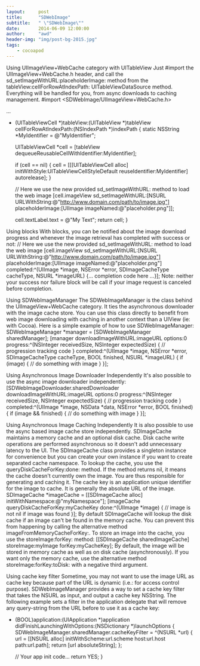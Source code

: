 ```yaml
---
layout:     post
title:      "SDWebImage"
subtitle:   " \"SDWebImage\""
date:       2014-06-09 12:00:00
author:     "awd"
header-img: "img/post-bg-2015.jpg"
tags:
    - cocoapod
---
```

Using UIImageView+WebCache category with UITableView
Just #import the UIImageView+WebCache.h header, and call the sd_setImageWithURL:placeholderImage: method from the tableView:cellForRowAtIndexPath: UITableViewDataSource method. Everything will be handled for you, from async downloads to caching management.
#import <SDWebImage/UIImageView+WebCache.h>

...

- (UITableViewCell *)tableView:(UITableView *)tableView cellForRowAtIndexPath:(NSIndexPath *)indexPath
{
    static NSString *MyIdentifier = @"MyIdentifier";

    UITableViewCell *cell = [tableView dequeueReusableCellWithIdentifier:MyIdentifier];

    if (cell == nil)
    {
        cell = [[[UITableViewCell alloc] initWithStyle:UITableViewCellStyleDefault
                                       reuseIdentifier:MyIdentifier] autorelease];
    }

    // Here we use the new provided sd_setImageWithURL: method to load the web image
    [cell.imageView sd_setImageWithURL:[NSURL URLWithString:@"http://www.domain.com/path/to/image.jpg"]
                      placeholderImage:[UIImage imageNamed:@"placeholder.png"]];

    cell.textLabel.text = @"My Text";
    return cell;
}

Using blocks
With blocks, you can be notified about the image download progress and whenever the image retrieval has completed with success or not:
// Here we use the new provided sd_setImageWithURL: method to load the web image
[cell.imageView sd_setImageWithURL:[NSURL URLWithString:@"http://www.domain.com/path/to/image.jpg"]
                      placeholderImage:[UIImage imageNamed:@"placeholder.png"]
                             completed:^(UIImage *image, NSError *error, SDImageCacheType cacheType, NSURL *imageURL) {... completion code here ...}];
Note: neither your success nor failure block will be call if your image request is canceled before completion.

Using SDWebImageManager
The SDWebImageManager is the class behind the UIImageView+WebCache category. It ties the asynchronous downloader with the image cache store. You can use this class directly to benefit from web image downloading with caching in another context than a UIView (ie: with Cocoa).
Here is a simple example of how to use SDWebImageManager:
SDWebImageManager *manager = [SDWebImageManager sharedManager];
[manager downloadImageWithURL:imageURL
                      options:0
                     progress:^(NSInteger receivedSize, NSInteger expectedSize) {
                         // progression tracking code
                     }
                     completed:^(UIImage *image, NSError *error, SDImageCacheType cacheType, BOOL finished, NSURL *imageURL) {
                         if (image) {
                             // do something with image
                         }
                     }];

Using Asynchronous Image Downloader Independently
It's also possible to use the async image downloader independently:
[SDWebImageDownloader.sharedDownloader downloadImageWithURL:imageURL
                                                    options:0
                                                   progress:^(NSInteger receivedSize, NSInteger expectedSize)
                                                   {
                                                       // progression tracking code
                                                   }
                                                   completed:^(UIImage *image, NSData *data, NSError *error, BOOL finished)
                                                   {
                                                       if (image && finished)
                                                       {
                                                           // do something with image
                                                       }
                                                   }];

Using Asynchronous Image Caching Independently
It is also possible to use the async based image cache store independently. SDImageCache maintains a memory cache and an optional disk cache. Disk cache write operations are performed asynchronous so it doesn't add unnecessary latency to the UI.
The SDImageCache class provides a singleton instance for convenience but you can create your own instance if you want to create separated cache namespace.
To lookup the cache, you use the queryDiskCacheForKey:done: method. If the method returns nil, it means the cache doesn't currently own the image. You are thus responsible for generating and caching it. The cache key is an application unique identifier for the image to cache. It is generally the absolute URL of the image.
SDImageCache *imageCache = [[SDImageCache alloc] initWithNamespace:@"myNamespace"];
[imageCache queryDiskCacheForKey:myCacheKey done:^(UIImage *image)
{
    // image is not nil if image was found
}];
By default SDImageCache will lookup the disk cache if an image can't be found in the memory cache. You can prevent this from happening by calling the alternative method imageFromMemoryCacheForKey:.
To store an image into the cache, you use the storeImage:forKey: method:
[[SDImageCache sharedImageCache] storeImage:myImage forKey:myCacheKey];
By default, the image will be stored in memory cache as well as on disk cache (asynchronously). If you want only the memory cache, use the alternative method storeImage:forKey:toDisk: with a negative third argument.

Using cache key filter
Sometime, you may not want to use the image URL as cache key because part of the URL is dynamic (i.e.: for access control purpose). SDWebImageManager provides a way to set a cache key filter that takes the NSURL as input, and output a cache key NSString.
The following example sets a filter in the application delegate that will remove any query-string from the URL before to use it as a cache key:
- (BOOL)application:(UIApplication *)application didFinishLaunchingWithOptions:(NSDictionary *)launchOptions
{
    SDWebImageManager.sharedManager.cacheKeyFilter = ^(NSURL *url) {
        url = [[NSURL alloc] initWithScheme:url.scheme host:url.host path:url.path];
        return [url absoluteString];
    };

    // Your app init code...
    return YES;
}



